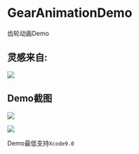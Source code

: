 # GearAnimationDemo
齿轮动画Demo

## 灵感来自:

![](https://github.com/lixiang1994/GearAnimationDemo/blob/master/Resources/demo.gif)

## Demo截图

![](https://github.com/lixiang1994/GearAnimationDemo/blob/master/Resources/default.png)

![](https://github.com/lixiang1994/GearAnimationDemo/blob/master/Resources/debug.png)

Demo最低支持`Xcode9.0`
